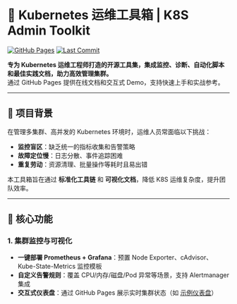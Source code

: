 # 🚀 Kubernetes 运维工具箱 | K8S Admin Toolkit

[![GitHub Pages](https://img.shields.io/badge/Docs-GitHub%20Pages-blue?style=flat-square)](https://pungyoung.github.io/pungyoung.github.io/)
[![Last Commit](https://img.shields.io/github/last-commit/pungyoung/pungyoung.github.io?style=flat-square)](https://github.com/pungyoung/pungyoung.github.io/commits/main)

**专为 Kubernetes 运维工程师打造的开源工具集，集成监控、诊断、自动化脚本和最佳实践文档，助力高效管理集群。**  
通过 GitHub Pages 提供在线文档和交互式 Demo，支持快速上手和实战参考。

---

## 📌 项目背景
在管理多集群、高并发的 Kubernetes 环境时，运维人员常面临以下挑战：
- **监控盲区**：缺乏统一的指标收集和告警策略
- **故障定位慢**：日志分散、事件追踪困难
- **重复劳动**：资源清理、批量操作等耗时且易出错

本工具箱旨在通过 **标准化工具链** 和 **可视化文档**，降低 K8S 运维复杂度，提升团队效率。

---

## 🌟 核心功能
### 1. 集群监控与可视化
- **一键部署 Prometheus + Grafana**：预置 Node Exporter、cAdvisor、Kube-State-Metrics 监控模板
- **自定义告警规则**：覆盖 CPU/内存/磁盘/Pod 异常等场景，支持 Alertmanager 集成
- **交互式仪表盘**：通过 GitHub Pages 展示实时集群状态（如 [示例仪表盘](https://pungyoung.github.io/pungyoung.github.io/dashboards/)）
